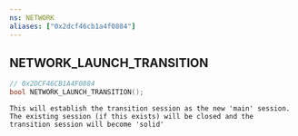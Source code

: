 ```yaml
---
ns: NETWORK
aliases: ["0x2dcf46cb1a4f0884"]
---
```

## NETWORK_LAUNCH_TRANSITION

```c
// 0x2DCF46CB1A4F0884
bool NETWORK_LAUNCH_TRANSITION();
```

```
This will establish the transition session as the new 'main' session. The existing session (if this exists) will be closed and the transition session will become 'solid'
```
